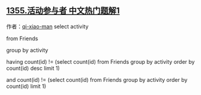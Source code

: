 ## [1355.活动参与者 中文热门题解1](https://leetcode.cn/problems/activity-participants/solutions/100000/qia-tou-qu-wei-by-qi-xiao-man)

作者：[qi-xiao-man](https://leetcode.cn/u/qi-xiao-man)
select activity 
from Friends 
group by activity 
having count(id) != (select count(id) from Friends group by activity order by count(id) desc limit 1)
and count(id) != (select count(id) from Friends group by activity order by count(id) limit 1)

